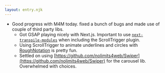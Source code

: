 ```yaml
---
layout: entry.njk
---
```


- Good progress with M4M today. fixed a bunch of bugs and made use of couple of third party libs.
    - Got GSAP playing nicely with Next.js. Important to use [`next-transpile-modules`](https://stackoverflow.com/a/65689317/7207193) when including the ScrollTrigger plugin.
    - Using ScrollTrigger to animate underlines and circles with [RoughNotation](https://roughnotation.com/) is pretty fun.
    - Settled on using [https://github.com/nolimits4web/Swiper](https://github.com/nolimits4web/Swiper) for the carousel lib. Overwhelmed with choices.
